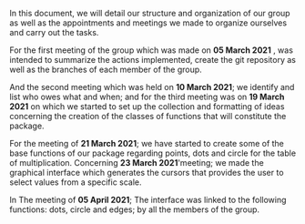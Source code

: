 In this document, we will detail our structure and organization of our group as well as the appointments and meetings we made to organize ourselves and carry out the tasks. 


For the first meeting of the group which was made on **05 March 2021** , was intended to summarize the actions implemented, create the git repository as well as the branches of each member of the group. 

And the second meeting which was held on **10 March 2021**; we identify and list who owes what and when; and for the third meeting was on **19 March 2021** on which we started to set up the collection and formatting of ideas concerning the creation of the classes of functions that will constitute the package. 

For the meeting of **21 March 2021**; we have started to create some of the base functions of our package regarding points, dots and circle for the table of multiplication. Concerning **23 March 2021**'meeting; we made the graphical interface which generates the cursors that provides the user to select values from a specific scale. 

In The meeting of **05 April 2021**; The interface was linked to the following functions: dots, circle and edges; by all the members of the group.